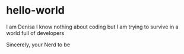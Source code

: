 # hello-world

I am Denisa
I know nothing about coding but I am trying to survive in a world full of developers

Sincerely, 
your Nerd to be
